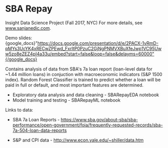 # SBA Repay
Insight Data Science Project (Fall 2017, NYC)
For more details, see www.sanjanedic.com.

Demo slides:
{google_docs}"https://docs.google.com/presentation/d/e/2PACX-1vRmD-pMYs3UcYK4xRECwZPEwd_FxrltP0PzuC2GjNgPNMVXBuXfeJwp1VC95Uww5zo8eZEZ4pI4a33u/embed?start=false&loop=false&delayms=60000"{/google_docs}


Contains analysis of data from SBA's 7a loan report (loan-level data for ~1.44 million loans) in conjuction with macroeconomic indicators (S&P 1500 index). Random Forest Classifier is trained to predict whether a loan will be paid in full or default, and most important features are determined.

* Exploratory data analysis and data cleaning - SBARepayEDA notebook
* Model training and testing - SBARepayML notebook

Links to data:

* SBA 7a Loan Reports - 
https://www.sba.gov/about-sba/sba-performance/open-government/foia/frequently-requested-records/sba-7a-504-loan-data-reports

* S&P and CPI data - 
http://www.econ.yale.edu/~shiller/data.htm

